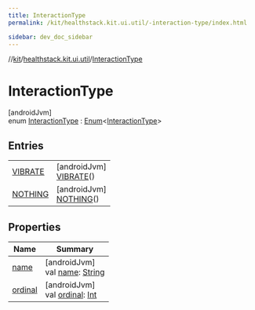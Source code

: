 ```yaml
---
title: InteractionType
permalink: /kit/healthstack.kit.ui.util/-interaction-type/index.html

sidebar: dev_doc_sidebar
---
```

//[kit](../../../index.html)/[healthstack.kit.ui.util](../index.html)/[InteractionType](index.html)



# InteractionType



[androidJvm]\
enum [InteractionType](index.html) : [Enum](https://kotlinlang.org/api/latest/jvm/stdlib/kotlin/-enum/index.html)&lt;[InteractionType](index.html)&gt;



## Entries


| | |
|---|---|
| [VIBRATE](-v-i-b-r-a-t-e/index.html) | [androidJvm]<br>[VIBRATE](-v-i-b-r-a-t-e/index.html)() |
| [NOTHING](-n-o-t-h-i-n-g/index.html) | [androidJvm]<br>[NOTHING](-n-o-t-h-i-n-g/index.html)() |


## Properties


| Name | Summary |
|---|---|
| [name](-n-o-t-h-i-n-g/index.html#-372974862%2FProperties%2F-106109196) | [androidJvm]<br>val [name](-n-o-t-h-i-n-g/index.html#-372974862%2FProperties%2F-106109196): [String](https://kotlinlang.org/api/latest/jvm/stdlib/kotlin/-string/index.html) |
| [ordinal](-n-o-t-h-i-n-g/index.html#-739389684%2FProperties%2F-106109196) | [androidJvm]<br>val [ordinal](-n-o-t-h-i-n-g/index.html#-739389684%2FProperties%2F-106109196): [Int](https://kotlinlang.org/api/latest/jvm/stdlib/kotlin/-int/index.html) |

